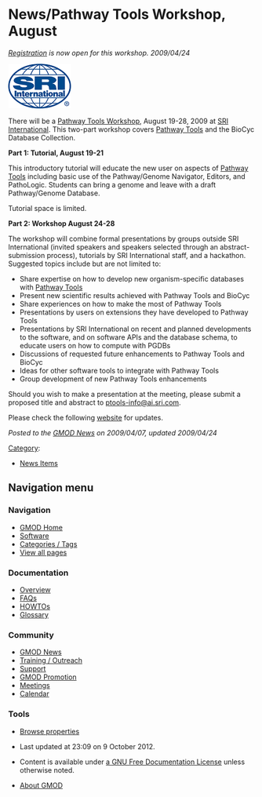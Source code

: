 



<span id="top"></span>




# <span dir="auto">News/Pathway Tools Workshop, August</span>











*<a href="http://brg.ai.sri.com/ptools09/reg.html" class="external text"
rel="nofollow">Registration</a> is now open for this workshop.
2009/04/24*


<a href="http://brg.ai.sri.com/ptools09/" rel="nofollow"
title="Pathway Tools Workshop"><img
src="https://raw.githubusercontent.com/GMOD/gmod.github.io/main/mediawiki/images/6/60/SRILogo.png" width="128" height="91"
alt="Pathway Tools Workshop" /></a>



There will be a
<a href="http://brg.ai.sri.com/ptools09/" class="external text"
rel="nofollow">Pathway Tools Workshop</a>, August 19-28, 2009 at
<a href="http://www.sri.com" class="external text" rel="nofollow">SRI
International</a>. This two-part workshop covers [Pathway
Tools](../Pathway_Tools.1 "Pathway Tools") and the BioCyc Database
Collection.

**Part 1: Tutorial, August 19-21**

This introductory tutorial will educate the new user on aspects of
[Pathway Tools](../Pathway_Tools.1 "Pathway Tools") including basic use
of the Pathway/Genome Navigator, Editors, and PathoLogic. Students can
bring a genome and leave with a draft Pathway/Genome Database.

Tutorial space is limited.

**Part 2: Workshop August 24-28**

The workshop will combine formal presentations by groups outside SRI
International (invited speakers and speakers selected through an
abstract-submission process), tutorials by SRI International staff, and
a hackathon. Suggested topics include but are not limited to:

- Share expertise on how to develop new organism-specific databases with
  [Pathway Tools](../Pathway_Tools.1 "Pathway Tools")
- Present new scientific results achieved with Pathway Tools and BioCyc
- Share experiences on how to make the most of Pathway Tools
- Presentations by users on extensions they have developed to Pathway
  Tools
- Presentations by SRI International on recent and planned developments
  to the software, and on software APIs and the database schema, to
  educate users on how to compute with PGDBs
- Discussions of requested future enhancements to Pathway Tools and
  BioCyc
- Ideas for other software tools to integrate with Pathway Tools
- Group development of new Pathway Tools enhancements

Should you wish to make a presentation at the meeting, please submit a
proposed title and abstract to
<a href="mailto:ptools-info@ai.sri.com" class="external text"
rel="nofollow">ptools-info@ai.sri.com</a>.

Please check the following
<a href="http://brg.ai.sri.com/ptools09/" class="external text"
rel="nofollow">website</a> for updates.

  



*Posted to the [GMOD News](../GMOD_News "GMOD News") on 2009/04/07,
updated 2009/04/24*






[Category](../Special%3ACategories "Special%3ACategories"):

- [News Items](../Category%3ANews_Items "Category%3ANews Items")






## Navigation menu







<a href="../Main_Page"
style="background-image: url(../../images/GMOD-cogs.png);"
title="Visit the main page"></a>


### Navigation



- <span id="n-GMOD-Home">[GMOD Home](../Main_Page)</span>
- <span id="n-Software">[Software](../GMOD_Components)</span>
- <span id="n-Categories-.2F-Tags">[Categories /
  Tags](../Categories)</span>
- <span id="n-View-all-pages">[View all
  pages](../Special:AllPages)</span>




### Documentation



- <span id="n-Overview">[Overview](../Overview)</span>
- <span id="n-FAQs">[FAQs](../Category%3AFAQ)</span>
- <span id="n-HOWTOs">[HOWTOs](../Category%3AHOWTO)</span>
- <span id="n-Glossary">[Glossary](../Glossary)</span>




### Community



- <span id="n-GMOD-News">[GMOD News](../GMOD_News)</span>
- <span id="n-Training-.2F-Outreach">[Training /
  Outreach](../Training_and_Outreach)</span>
- <span id="n-Support">[Support](../Support)</span>
- <span id="n-GMOD-Promotion">[GMOD Promotion](../GMOD_Promotion)</span>
- <span id="n-Meetings">[Meetings](../Meetings)</span>
- <span id="n-Calendar">[Calendar](../Calendar)</span>




### Tools

- <span id="t-smwbrowselink"><a href="../Special%3ABrowse/News-2FPathway_Tools_Workshop,_August"
  rel="smw-browse">Browse properties</a></span>



- <span id="footer-info-lastmod">Last updated at 23:09 on 9 October
  2012.</span>
<!-- - <span id="footer-info-viewcount">5,768 page views.</span> -->
- <span id="footer-info-copyright">Content is available under
  <a href="http://www.gnu.org/licenses/fdl-1.3.html" class="external"
  rel="nofollow">a GNU Free Documentation License</a> unless otherwise
  noted.</span>

<!-- -->

- <span id="footer-places-about">[About
  GMOD](../GMOD%3AAbout "GMOD%3AAbout")</span>

<!-- -->




